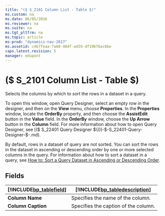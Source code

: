 ```yaml
---
title: "($ S_2101 Column List - Table $)"
ms.custom: na
ms.date: 06/05/2016
ms.reviewer: na
ms.suite: na
ms.tgt_pltfrm: na
ms.topic: article
ms-prod: "dynamics-nav-2017"
ms.assetid: c4b7feaa-7a68-484f-a459-df19676ac6be
caps.latest.revision: 5
manager: edupont
---
```

# ($ S_2101 Column List - Table $)
Selects the columns by which to sort the rows in a dataset in a query.  

 To open this window, open Query Designer, select an empty row in the designer, and then on the **View** menu, choose **Properties**. In the **Properties** window, locate the **OrderBy** property, and then choose the **AssistEdit** button in the **Value** field. In the **OrderBy** window, choose the **Up Arrow** button in the **Column** field. For more information about how to open Query Designer, see [\($ S\_22401 Query Designer $\)](-$-S_22401-Query-Designer-$-.md).  

 By default, rows in a dataset of query are not sorted. You can sort the rows in the dataset in ascending or descending order by one or more selected columns in the query. For information about how to sort a dataset in a query, see [How to: Sort a Query Dataset in Ascending or Descending Order](dynamics-nav/How%20to:%20Sort%20a%20Query%20Dataset%20in%20Ascending%20or%20Descending%20Order.md).  

## Fields  

|[!INCLUDE[bp_tablefield](../includes/bp_tablefield_md.md)]|[!INCLUDE[bp_tabledescription](../includes/bp_tabledescription_md.md)]|  
|---------------------------------|---------------------------------------|  
|**Column Name**|Specifies the name of the column.|  
|**Column Caption**|Specifies the caption of the column.|
